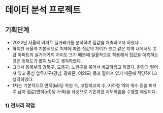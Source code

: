 # 데이터 분석 프로젝트
## 기획단계 
- 2022년 서울의 아파트 실거래가를 분석하여 집값을 예측하고자 하였다..
- 하지만 서울의 기본적으로 지역에 따른 집값의 차이가 크고 같은 지역 내에서도 고급 아파트의 실거래가의 차이도 크기 때문에 일률적으로 적용해서 집값을 예측하는 것은 정확도가 많이 낮다고 생각하였다. 
- 그래서 동북부의 강북구, 도봉구, 노원구를 묶어서 비교하려고 하였다. 한강과 떨어져 있고 중심 업무지구(강남, 광화문, 여의도) 등과 떨어져 있기 때문에 적당하다고 생각하였다. 
- 1차는 기본적으로 면적(㎢)당 학원 수, 고등학교의 수, 지하철 역의 개수 등을 피쳐로 삼아 집값(면적(㎡)당 가격)을 타겟으로 기본적인 지도학습을 수행할 예정이다.

### 1) 전처리 작업

